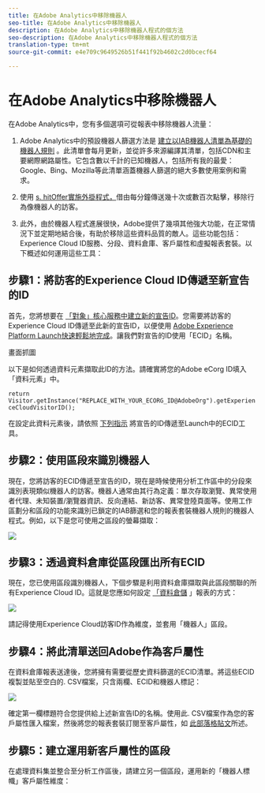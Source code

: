 ```yaml
---
title: 在Adobe Analytics中移除機器人
seo-title: 在Adobe Analytics中移除機器人
description: 在Adobe Analytics中移除機器人程式的個方法
seo-description: 在Adobe Analytics中移除機器人程式的個方法
translation-type: tm+mt
source-git-commit: e4e709c9649526b51f441f92b4602c2d0bcecf64

---
```



# 在Adobe Analytics中移除機器人

在Adobe Analytics中，您有多個選項可從報表中移除機器人流量：

1. Adobe Analytics中的預設機器人篩選方法是 [建立以IAB機器人清單為基礎的機器人規則](/help/admin/admin/bot-removal/bot-rules.md) 。此清單會每月更新，並從許多來源編譯其清單，包括CDN和主要網際網路屬性。它包含數以千計的已知機器人，包括所有我的最愛：Google、Bing、Mozilla等此清單涵蓋機器人篩選的絕大多數使用案例和需求。

1. 使用 [s. hitOffer實施外掛程式，](https://docs.adobe.com/content/help/en/analytics/implementation/javascript-implementation/plugins/hitgovernor.html)借由每分鐘傳送幾十次或數百次點擊，移除行為像機器人的訪客。

1. 此外，由於機器人程式進展很快，Adobe提供了幾項其他強大功能，在正常情況下並定期地結合後，有助於移除這些資料品質的敵人。這些功能包括：Experience Cloud ID服務、分段、資料倉庫、客戶屬性和虛擬報表套裝。以下概述如何運用這些工具：

## 步驟1：將訪客的Experience Cloud ID傳遞至新宣告的ID

首先，您將想要在 [「對象」核心服務中建立新的宣告ID](https://docs.adobe.com/content/help/en/core-services/interface/audiences/audience-library.html)。您需要將訪客的Experience Cloud ID傳遞至此新的宣告ID，以便使用 [Adobe Experience Platform Launch快速輕鬆地完成](https://docs.adobe.com/content/help/en/launch/using/implement/solutions/idservice-save.html)。讓我們對宣告的ID使用「ECID」名稱。

畫面抓圖

以下是如何透過資料元素擷取此ID的方法。請確實將您的Adobe eCorg ID填入「資料元素」中。

```return Visitor.getInstance("REPLACE_WITH_YOUR_ECORG_ID@AdobeOrg").getExperienceCloudVisitorID();```

在設定此資料元素後，請依照 [下列指示](https://docs.adobe.com/content/help/en/launch/using/implement/solutions/idservice-save.html) 將宣告的ID傳遞至Launch中的ECID工具。

## 步驟2：使用區段來識別機器人

現在，您將訪客的ECID傳遞至宣告的ID，現在是時候使用分析工作區中的分段來識別表現類似機器人的訪客。機器人通常由其行為定義：單次存取瀏覽、異常使用者代理、未知裝置/瀏覽器資訊、反向連結、新訪客、異常登陸頁面等。使用工作區劃分和區段的功能來識別已鎖定的IAB篩選和您的報表套裝機器人規則的機器人程式。例如，以下是您可使用之區段的螢幕擷取：

![](assets/bot-filter-seg1.png)

## 步驟3：透過資料倉庫從區段匯出所有ECID

現在，您已使用區段識別機器人，下個步驟是利用資料倉庫擷取與此區段關聯的所有Experience Cloud ID。這就是您應如何設定 [「資料倉儲](https://docs.adobe.com/content/help/en/analytics/export/data-warehouse/data-warehouse.html) 」報表的方式：

![](assets/bot-dwh-3.png)

請記得使用Experience Cloud訪客ID作為維度，並套用「機器人」區段。

## 步驟4：將此清單送回Adobe作為客戶屬性

在資料倉庫報表送達後，您將擁有需要從歷史資料篩選的ECID清單。將這些ECID複製並貼至空白的. CSV檔案，只含兩欄、ECID和機器人標記：

![](assets/bot-csv-4.png)

確定第一欄標題符合您提供給上述新宣告ID的名稱。使用此. CSV檔案作為您的客戶屬性匯入檔案，然後將您的報表套裝訂閱至客戶屬性，如 [此部落格貼文](https://theblog.adobe.com/link-digital-behavior-customers)所述。

## 步驟5：建立運用新客戶屬性的區段

在處理資料集並整合至分析工作區後，請建立另一個區段，運用新的「機器人標幟」客戶屬性維度：

